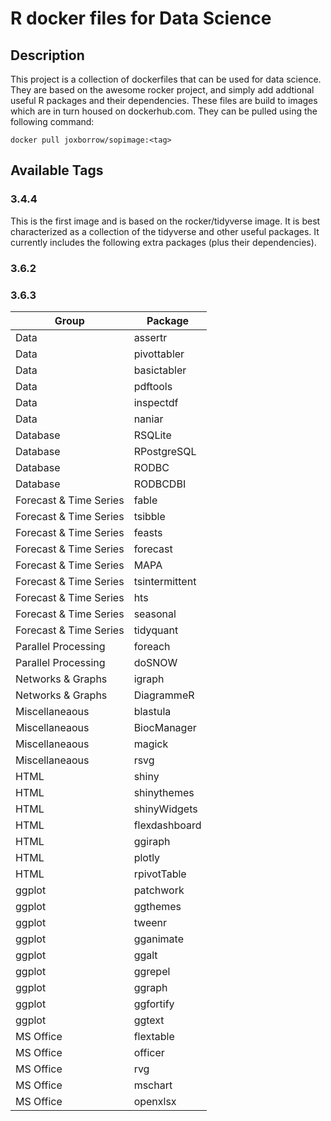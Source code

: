 R docker files for Data Science
================

## Description

This project is a collection of dockerfiles that can be used for data
science. They are based on the awesome rocker project, and simply add
addtional useful R packages and their dependencies. These files are
build to images which are in turn housed on dockerhub.com. They can be
pulled using the following command:

`docker pull joxborrow/sopimage:<tag>`

## Available Tags

### 3.4.4

This is the first image and is based on the rocker/tidyverse image. It
is best characterized as a collection of the tidyverse and other useful
packages. It currently includes the following extra packages (plus their
dependencies).

### 3.6.2

### 3.6.3

<center>

| Group                  | Package        |
| ---------------------- | -------------- |
| Data                   | assertr        |
| Data                   | pivottabler    |
| Data                   | basictabler    |
| Data                   | pdftools       |
| Data                   | inspectdf      |
| Data                   | naniar         |
| Database               | RSQLite        |
| Database               | RPostgreSQL    |
| Database               | RODBC          |
| Database               | RODBCDBI       |
| Forecast & Time Series | fable          |
| Forecast & Time Series | tsibble        |
| Forecast & Time Series | feasts         |
| Forecast & Time Series | forecast       |
| Forecast & Time Series | MAPA           |
| Forecast & Time Series | tsintermittent |
| Forecast & Time Series | hts            |
| Forecast & Time Series | seasonal       |
| Forecast & Time Series | tidyquant      |
| Parallel Processing    | foreach        |
| Parallel Processing    | doSNOW         |
| Networks & Graphs      | igraph         |
| Networks & Graphs      | DiagrammeR     |
| Miscellaneaous         | blastula       |
| Miscellaneaous         | BiocManager    |
| Miscellaneaous         | magick         |
| Miscellaneaous         | rsvg           |
| HTML                   | shiny          |
| HTML                   | shinythemes    |
| HTML                   | shinyWidgets   |
| HTML                   | flexdashboard  |
| HTML                   | ggiraph        |
| HTML                   | plotly         |
| HTML                   | rpivotTable    |
| ggplot                 | patchwork      |
| ggplot                 | ggthemes       |
| ggplot                 | tweenr         |
| ggplot                 | gganimate      |
| ggplot                 | ggalt          |
| ggplot                 | ggrepel        |
| ggplot                 | ggraph         |
| ggplot                 | ggfortify      |
| ggplot                 | ggtext         |
| MS Office              | flextable      |
| MS Office              | officer        |
| MS Office              | rvg            |
| MS Office              | mschart        |
| MS Office              | openxlsx       |

</center>
